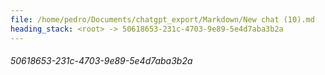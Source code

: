 ```yaml
---
file: /home/pedro/Documents/chatgpt_export/Markdown/New chat (10).md
heading_stack: <root> -> 50618653-231c-4703-9e89-5e4d7aba3b2a
---
```

###### 50618653-231c-4703-9e89-5e4d7aba3b2a
